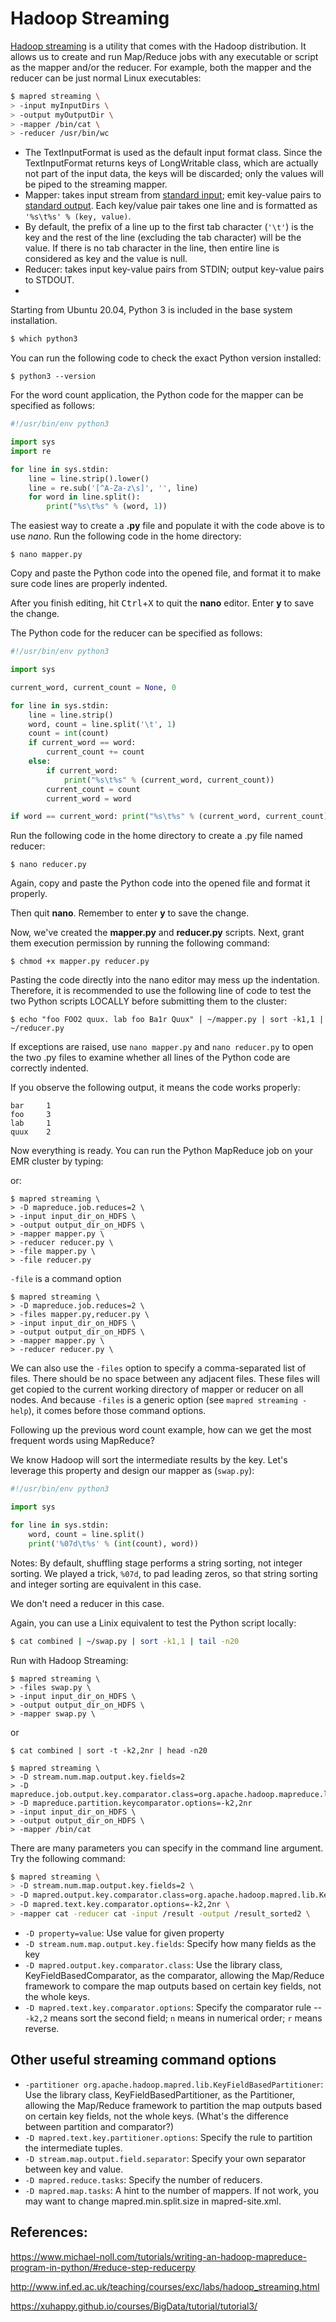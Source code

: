 



# Hadoop Streaming



[Hadoop streaming](https://hadoop.apache.org/docs/current/hadoop-streaming/HadoopStreaming.html) is a utility that comes with the Hadoop distribution. It allows us to create and run Map/Reduce jobs with any executable or script as the mapper and/or the reducer. For example, both the mapper and the reducer can be just normal Linux executables:

```bash
$ mapred streaming \
> -input myInputDirs \
> -output myOutputDir \
> -mapper /bin/cat \
> -reducer /usr/bin/wc
```

- The TextInputFormat is used as the default input format class. Since the TextInputFormat returns keys of LongWritable class, which are actually not part of the input data, the keys will be discarded; only the values will be piped to the streaming mapper.
- Mapper: takes input stream from [standard input](http://en.wikipedia.org/wiki/Standard_streams); emit key-value pairs to [standard output](http://en.wikipedia.org/wiki/Standard_streams). Each key/value pair takes one line and is formatted as `'%s\t%s' % (key, value)`.
- By default, the prefix of a line up to the first tab character  (`'\t'`) is the key and the rest of the line (excluding the tab character) will be the value. If there is no tab character in the line, then entire line is considered as key and the value is null. 
- Reducer: takes input key-value pairs from STDIN; output key-value pairs to STDOUT.
-  



Starting from Ubuntu 20.04, Python 3 is included in the base system installation.


```bash
$ which python3
```

You can run the following code to check the exact Python version installed:

```shell
$ python3 --version
```

For the word count application, the Python code for the mapper can be specified as follows:

```python
#!/usr/bin/env python3

import sys
import re

for line in sys.stdin:
    line = line.strip().lower()
    line = re.sub('[^A-Za-z\s]', '', line)
    for word in line.split():
        print("%s\t%s" % (word, 1))
```


The easiest way to create a **.py** file and populate it with the code above is to use *nano*. Run the following code in the home directory:

```shell
$ nano mapper.py
```

Copy and paste the Python code into the opened file, and format it to make sure code lines are properly indented.



After you finish editing, hit <kbd>Ctrl</kbd>+<kbd>X</kbd> to quit the **nano** editor.  Enter **y** to save the change.

The Python code for the reducer can be specified as follows:

```python
#!/usr/bin/env python3

import sys

current_word, current_count = None, 0

for line in sys.stdin:
    line = line.strip()
    word, count = line.split('\t', 1)
    count = int(count)
    if current_word == word:
        current_count += count
    else:
        if current_word:
            print("%s\t%s" % (current_word, current_count))
        current_count = count
        current_word = word

if word == current_word: print("%s\t%s" % (current_word, current_count))
```


Run the following code in the home directory to create a .py file named reducer:

```shell
$ nano reducer.py
```

Again, copy and paste the Python code into the opened file and format it properly.

Then quit **nano**. Remember to enter **y** to save the change.

Now, we've created the **mapper.py** and **reducer.py** scripts. Next, grant them execution permission by running the following command:

```shell
$ chmod +x mapper.py reducer.py
```

Pasting the code directly into the nano editor may mess up the indentation. Therefore, it is recommended to use the following line of code to test the two Python scripts LOCALLY before submitting them to the cluster:

```shell
$ echo "foo FOO2 quux. lab foo Ba1r Quux" | ~/mapper.py | sort -k1,1 | ~/reducer.py
```

If exceptions are raised, use `nano mapper.py` and `nano reducer.py` to open the two .py files to examine whether all lines of the Python code are correctly indented.

If you observe the following output, it means the code works properly:

```
bar     1
foo     3
lab     1
quux    2
```


Now everything is ready. You can run the Python MapReduce job on your EMR cluster by typing:


or:

```shell
$ mapred streaming \
> -D mapreduce.job.reduces=2 \
> -input input_dir_on_HDFS \
> -output output_dir_on_HDFS \
> -mapper mapper.py \
> -reducer reducer.py \
> -file mapper.py \
> -file reducer.py
```

`-file` is a command option

```shell
$ mapred streaming \
> -D mapreduce.job.reduces=2 \
> -files mapper.py,reducer.py \
> -input input_dir_on_HDFS \
> -output output_dir_on_HDFS \
> -mapper mapper.py \
> -reducer reducer.py \
```

We can also use the `-files` option to specify a comma-separated list of files. There should be no space between any adjacent files. These files will get copied to the current working directory of mapper or reducer on all nodes. And because `-files` is a generic option (see `mapred streaming -help`), it comes before those command options.



Following up the previous word count example, how can we get the most frequent words using MapReduce? 

We know Hadoop will sort the intermediate results by the key. Let's leverage this property and design our mapper as (`swap.py`):

```python
#!/usr/bin/env python3

import sys

for line in sys.stdin:
    word, count = line.split()
    print('%07d\t%s' % (int(count), word))
```



Notes: By default, shuffling stage performs a string sorting, not integer sorting. We played a trick, `%07d`, to pad leading zeros, so that string sorting and integer sorting are equivalent in this case.

We don't need a reducer in this case. 

Again, you can use a Linix equivalent to test the Python script locally: 

```bash
$ cat combined | ~/swap.py | sort -k1,1 | tail -n20
```

Run with Hadoop Streaming:

```shell
$ mapred streaming \
> -files swap.py \
> -input input_dir_on_HDFS \
> -output output_dir_on_HDFS \
> -mapper swap.py \
```

or 

```shell
$ cat combined | sort -t -k2,2nr | head -n20
```



```shell
$ mapred streaming \
> -D stream.num.map.output.key.fields=2 
> -D mapreduce.job.output.key.comparator.class=org.apache.hadoop.mapreduce.lib.partition.KeyFieldBasedComparator 
> -D mapreduce.partition.keycomparator.options=-k2,2nr 
> -input input_dir_on_HDFS \
> -output output_dir_on_HDFS \  
> -mapper /bin/cat
```





There are many parameters you can specify in the command line argument. Try the following command:

```bash
$ mapred streaming \
> -D stream.num.map.output.key.fields=2 \
> -D mapred.output.key.comparator.class=org.apache.hadoop.mapred.lib.KeyFieldBasedComparator \
> -D mapred.text.key.comparator.options=-k2,2nr \
> -mapper cat -reducer cat -input /result -output /result_sorted2 \
```

- `-D property=value`: Use value for given property
- `-D stream.num.map.output.key.fields`: Specify how many fields as the key
- `-D mapred.output.key.comparator.class`: Use the library class, KeyFieldBasedComparator, as the comparator, allowing the Map/Reduce framework to compare the map outputs based on certain key fields, not the whole keys.
- `-D mapred.text.key.comparator.options`: Specify the comparator rule -- `-k2,2` means sort the second field; `n` means in numerical order; `r` means reverse.

## Other useful streaming command options

- `-partitioner org.apache.hadoop.mapred.lib.KeyFieldBasedPartitioner`: Use the library class, KeyFieldBasedPartitioner, as the Partitioner, allowing the Map/Reduce framework to partition the map outputs based on certain key fields, not the whole keys. (What's the difference between partition and comparator?)
- `-D mapred.text.key.partitioner.options`: Specify the rule to partition the intermediate tuples.
- `-D stream.map.output.field.separator`: Specify your own separator between key and value.
- `-D mapred.reduce.tasks`: Specify the number of reducers.
- `-D mapred.map.tasks`: A hint to the number of mappers. If not work, you may want to change mapred.min.split.size in mapred-site.xml.



## References:



https://www.michael-noll.com/tutorials/writing-an-hadoop-mapreduce-program-in-python/#reduce-step-reducerpy

http://www.inf.ed.ac.uk/teaching/courses/exc/labs/hadoop_streaming.html

https://xuhappy.github.io/courses/BigData/tutorial/tutorial3/

